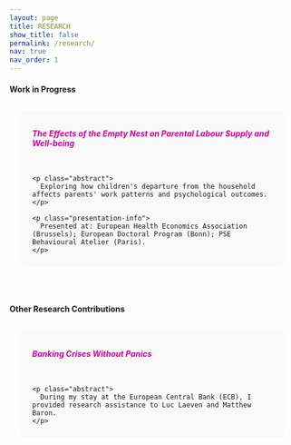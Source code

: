 ```yaml
---
layout: page
title: RESEARCH
show_title: false
permalink: /research/
nav: true
nav_order: 1
---
```


<style>
  /* Container replacement (no Bootstrap) */
  .research-container {
    margin: 0 auto;
    padding: 10px 20px;
    max-width: 900px;
  }

  /* Jumbotron replacement */
  .research-block {
    padding: 12px 20px 8px 20px;
    display: flex;
    flex-direction: row;
    border-radius: 8px;
    background-color: #f9f9f9;
    margin-bottom: 20px;
  }

  .research-block.no-image {
    display: block;
  }

  .research-block img {
    flex: 0 0 20%;
    max-width: 30%;
    height: auto;
    margin: auto 15px auto 0;
  }

  .text-container {
    flex: 1;
    max-width: 80%;
  }

  @media (max-width: 768px) {
    .research-block {
        flex-direction: column;
    }
    .research-block img {
        max-width: 100%;
        margin: 0 0 15px 0;
    }
    .text-container {
        max-width: 100%;
    }
  }

  .btn-ssrn {
    display: inline-block;
    padding: 5px 5px;
    background-color: #e5e5e5;
    color: #1C1C1D;
    text-decoration: none;
    border: 0;
    border-radius: 10px;
    font-size: 11px;
    margin-left: 10px;
  }

  .btn-ssrn:hover {
    background-color: #CF8852;
    color: #1C1C1D;
  }

  .paper-title {
    display: inline-block;
    font-weight: bold;
  }

  .paper-title a {
    color: #CC0099;
    text-decoration: none;
    font-weight: bold;
  }

  .abstract {
    text-align: justify;
    font-size: 15px;
    margin-left: 25px;
    color: #2c3237;
  }

  .presentation-info {
    text-align: justify;
    font-size: 12px;
    color: #828282;
    line-height: 1.2em;
  }
</style>


<!-------------------
Work in Progress 
--------------------->
<h4 style="margin-bottom: 20px;">Work in Progress</h4>

<div class="research-container">
  <div class="research-block no-image">
    <h6 class="paper-title">
      <a target="_blank" href="">The Effects of the Empty Nest on Parental Labour Supply and Well-being</a>
    </h6>

    <p class="abstract">
      Exploring how children's departure from the household affects parents' work patterns and psychological outcomes.
    </p>

    <p class="presentation-info">
      Presented at: European Health Economics Association (Brussels); European Doctoral Program (Bonn); PSE Behavioural Atelier (Paris).
    </p> 
  </div>
</div>


<br>

<h4 style="margin-bottom: 20px;">Other Research Contributions</h4>

<div class="research-container">
  <div class="research-block no-image">
    <h6 class="paper-title">
      <a target="_blank" href="https://papers.ssrn.com/sol3/papers.cfm?abstract_id=3762043">Banking Crises Without Panics</a>
    </h6>

    <p class="abstract">
      During my stay at the European Central Bank (ECB), I provided research assistance to Luc Laeven and Matthew Baron.
    </p>
  </div>
</div>
